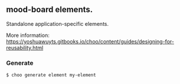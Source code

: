 ## mood-board elements.

Standalone application-specific elements.

More information:  https://yoshuawuyts.gitbooks.io/choo/content/guides/designing-for-reusability.html

### Generate

```bash
$ choo generate element my-element
```
